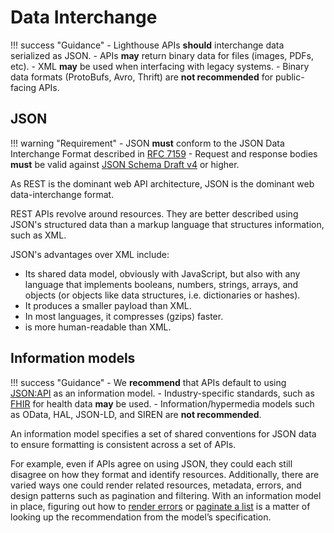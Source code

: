 # Data Interchange

!!! success "Guidance"
    - Lighthouse APIs **should** interchange data serialized as JSON.
    - APIs **may** return binary data for files (images, PDFs, etc).
    - XML **may** be used when interfacing with legacy systems.
    - Binary data formats (ProtoBufs, Avro, Thrift) are **not recommended** for public-facing APIs.


## JSON

!!! warning "Requirement"
    - JSON **must** conform to the JSON Data Interchange Format described in [RFC 7159](https://datatracker.ietf.org/doc/html/rfc7159)
    - Request and response bodies **must** be valid against [JSON Schema Draft v4](https://json-schema.org/specification.html) or higher.


As REST is the dominant web API architecture, JSON is the dominant web data-interchange format.

REST APIs revolve around resources. They are better described using JSON's structured data than a markup language that structures information, such as XML.

JSON's advantages over XML include:
 - Its shared data model, obviously with JavaScript, but also with any language that implements booleans, numbers, strings, arrays, and objects (or objects like data structures, i.e. dictionaries or hashes). 
 - It produces a smaller payload than XML. 
 - In most languages, it compresses (gzips) faster. 
 - is more human-readable than XML. 

## Information models

!!! success "Guidance"
    - We **recommend** that APIs default to using [JSON:API](https://jsonapi.org/) as an information model.
    - Industry-specific standards, such as [FHIR](http://hl7.org/fhir/) for health data **may** be used.
    - Information/hypermedia models such as OData, HAL, JSON-LD, and SIREN are **not recommended**.

An information model specifies a set of shared conventions for JSON data to ensure formatting is consistent across a set of APIs.

For example, even if APIs agree on using JSON, they could each still disagree on how they format and identify resources. Additionally, there are varied ways one could render related resources, metadata, errors, and design patterns such as pagination and filtering. With an information model in place, figuring out how to [render errors](https://jsonapi.org/format/#error-objects) or [paginate a list](https://jsonapi.org/format/#fetching-pagination) is a matter of looking up the recommendation from the model’s specification.
